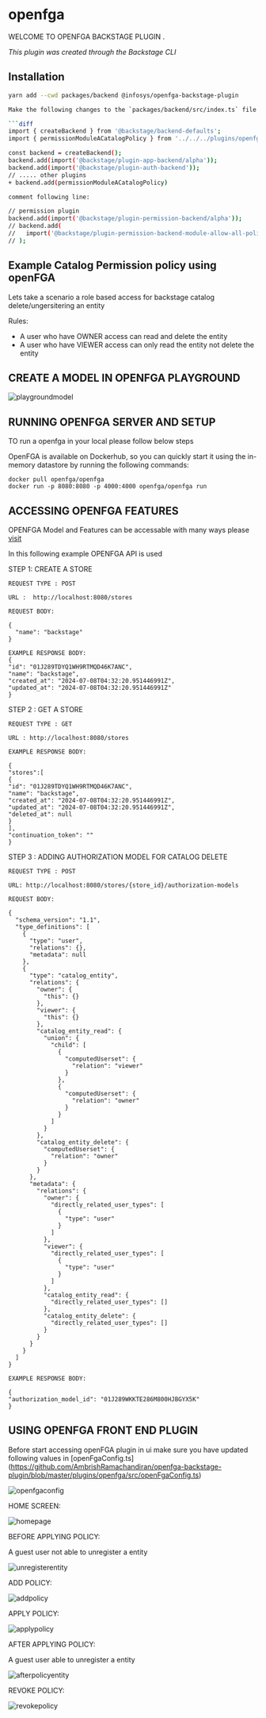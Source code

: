 # openfga

WELCOME TO OPENFGA BACKSTAGE PLUGIN .

_This plugin was created through the Backstage CLI_

## Installation

```bash
yarn add --cwd packages/backend @infosys/openfga-backstage-plugin

Make the following changes to the `packages/backend/src/index.ts` file in your Backstage project.

```diff
import { createBackend } from '@backstage/backend-defaults';
import { permissionModuleACatalogPolicy } from '../../../plugins/openfga/src/module';

const backend = createBackend();
backend.add(import('@backstage/plugin-app-backend/alpha'));
backend.add(import('@backstage/plugin-auth-backend'));
// ..... other plugins
+ backend.add(permissionModuleACatalogPolicy)

comment following line:

// permission plugin
backend.add(import('@backstage/plugin-permission-backend/alpha'));
// backend.add(
//   import('@backstage/plugin-permission-backend-module-allow-all-policy'),
// );
```


## Example Catalog Permission policy using openFGA

Lets take a scenario a role based access for backstage catalog delete/ungersitering an entity

Rules:

- A user who have OWNER access can read and delete the entity 
- A user who have VIEWER access can only read the entity not delete the entity

## CREATE A MODEL IN OPENFGA PLAYGROUND

![playgroundmodel](./docs/model.png)

## RUNNING OPENFGA SERVER AND SETUP 

TO run a openfga in your local please follow below steps 

OpenFGA is available on Dockerhub, so you can quickly start it using the in-memory datastore by running the following commands:

```
docker pull openfga/openfga
docker run -p 8080:8080 -p 4000:4000 openfga/openfga run
```


## ACCESSING OPENFGA FEATURES 

OPENFGA Model and Features can be accessable with many ways please [visit](https://openfga.dev/docs/getting-started/create-store)

In this following example OPENFGA API is used 

STEP 1: CREATE A STORE 

```
REQUEST TYPE : POST 

URL :  http://localhost:8080/stores

REQUEST BODY:

{
  "name": "backstage"
}

EXAMPLE RESPONSE BODY:
{
"id": "01J289TDYQ1WH9RTMQD46K7ANC",
"name": "backstage",
"created_at": "2024-07-08T04:32:20.951446991Z",
"updated_at": "2024-07-08T04:32:20.951446991Z"
}

``` 


STEP 2 : GET A STORE 

```
REQUEST TYPE : GET

URL : http://localhost:8080/stores

EXAMPLE RESPONSE BODY:

{
"stores":[
{
"id": "01J289TDYQ1WH9RTMQD46K7ANC",
"name": "backstage",
"created_at": "2024-07-08T04:32:20.951446991Z",
"updated_at": "2024-07-08T04:32:20.951446991Z",
"deleted_at": null
}
],
"continuation_token": ""
}
```

STEP 3 : ADDING AUTHORIZATION MODEL FOR CATALOG DELETE

```
REQUEST TYPE : POST

URL: http://localhost:8080/stores/{store_id}/authorization-models

REQUEST BODY:

{
  "schema_version": "1.1",
  "type_definitions": [
    {
      "type": "user",
      "relations": {},
      "metadata": null
    },
    {
      "type": "catalog_entity",
      "relations": {
        "owner": {
          "this": {}
        },
        "viewer": {
          "this": {}
        },
        "catalog_entity_read": {
          "union": {
            "child": [
              {
                "computedUserset": {
                  "relation": "viewer"
                }
              },
              {
                "computedUserset": {
                  "relation": "owner"
                }
              }
            ]
          }
        },
        "catalog_entity_delete": {
          "computedUserset": {
            "relation": "owner"
          }
        }
      },
      "metadata": {
        "relations": {
          "owner": {
            "directly_related_user_types": [
              {
                "type": "user"
              }
            ]
          },
          "viewer": {
            "directly_related_user_types": [
              {
                "type": "user"
              }
            ]
          },
          "catalog_entity_read": {
            "directly_related_user_types": []
          },
          "catalog_entity_delete": {
            "directly_related_user_types": []
          }
        }
      }
    }
  ]
}

EXAMPLE RESPONSE BODY:

{
"authorization_model_id": "01J289WKKTE286M800HJBGYX5K"
}

```

## USING OPENFGA FRONT END PLUGIN

Before start accessing openFGA plugin in ui make sure you have updated following values in [openFgaConfig.ts] (https://github.com/AmbrishRamachandiran/openfga-backstage-plugin/blob/master/plugins/openfga/src/openFgaConfig.ts)

![openfgaconfig](./docs/openfgaconfig.png)


HOME SCREEN:

![homepage](./docs/homepage.png)


BEFORE APPLYING POLICY:

A guest user not able to unregister a entity

![unregisterentity](./docs/unregisterentity.png)

ADD POLICY:

![addpolicy](./docs/addpolicy.png)

APPLY POLICY:

![applypolicy](./docs/applypolicy.png)

AFTER APPLYING POLICY:

A guest user able to unregister a entity

![afterpolicyentity](./docs/afterpolicyentity.png)


REVOKE POLICY:

![revokepolicy](./docs/revokepolicy.png)




